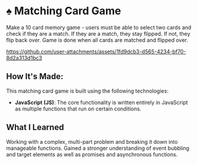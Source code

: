# ♠️ Matching Card Game
Make a 10 card memory game - users must be able to select two cards and check if they are a match. If they are a match, they stay flipped. If not, they flip back over. Game is done when all cards are matched and flipped over. 


https://github.com/user-attachments/assets/1fd9dcb3-d565-4234-bf70-8d2a313d1bc3


## How It's Made:
This matching card game is built using the following technologies:
- **JavaScript (JS)**: The core functionality is written entirely in JavaScript as multiple functions that run on certain conditions.

## What I Learned
Working with a complex, multi-part problem and breaking it down into manageable functions. Gained a stronger understanding of event bubbling and target elements as well as promises and asynchronous functions.
